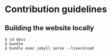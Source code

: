 # Contribution guidelines


## Building the website locally

```
$ cd docs
$ bundle
$ bundle exec jekyll serve --livereload
```
